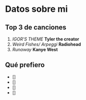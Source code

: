 # Datos sobre mi

## Top 3 de canciones

1. *IGOR'S THEME* **Tyler the creator**
2. *Weird Fishes/ Arpeggi* **Radiohead**
3. *Runaway* **Kanye West**

## Qué prefiero

- []
- []
- []
- []

<!-- En este momento me siento bien, pero tengo hambre. -->

